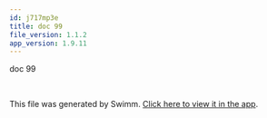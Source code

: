 ```yaml
---
id: j717mp3e
title: doc 99
file_version: 1.1.2
app_version: 1.9.11
---
```


doc 99

<br/>

This file was generated by Swimm. [Click here to view it in the app](https://swimm-web-app.web.app/repos/Z2l0aHViJTNBJTNBTm9hUmVwbyUzQSUzQU5vYW96ZXI=/docs/j717mp3e).
